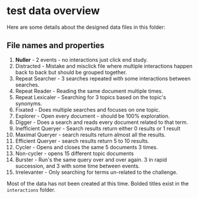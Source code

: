 # test data overview

Here are some details about the designed data files in this folder:

## File names and properties

1. **Nuller** - 2 events - no interactions just click end study.
2. Distracted - Mistake and misclick file where multiple interactions happen back to back but should be grouped together.
3. Repeat Searcher - 3 searches repeated with some interactions between searches.
4. Repeat Reader - Reading the same document multiple times.
5. Repeat Lexicaler - Searching for 3 topics based on the topic's synonyms.
6. Fixated - Does multiple searches and focuses on one topic.
7. Explorer - Open every document - should be 100% exploration.
8. Digger - Does a search and reads every document related to that term.
9. Inefficient Queryer - Search results return either 0 results or 1 result
10. Maximal Queryer - search results return almost all the results.
11. Efficient Queryer - search results return 5 to 10 results.
12. Cycler - Opens and closes the same 5 documents 3 times.
13. Non-cycler - opens 15 different topic documents
14. Burster - Run's the same query over and over again. 3 in rapid succession, and 3 with some time between events.
15. Irrelevanter - Only searching for terms un-related to the challenge.

Most of the data has not been created at this time. Bolded titles exist in the `interactions` folder.

